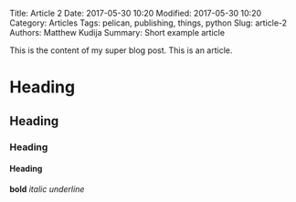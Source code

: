 Title: Article 2
Date: 2017-05-30 10:20
Modified: 2017-05-30 10:20
Category: Articles
Tags: pelican, publishing, things, python
Slug: article-2
Authors: Matthew Kudija
Summary: Short example article

This is the content of my super blog post. This is an article.

# Heading
## Heading
### Heading
#### Heading

**bold**
*italic*
_underline_ 
